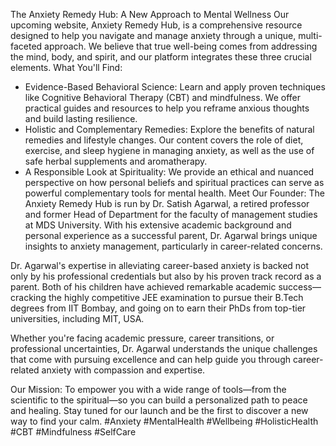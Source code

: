 The Anxiety Remedy Hub: A New Approach to Mental Wellness
Our upcoming website, Anxiety Remedy Hub, is a comprehensive resource designed to help you navigate and manage anxiety through a unique, multi-faceted approach. We believe that true well-being comes from addressing the mind, body, and spirit, and our platform integrates these three crucial elements.
What You'll Find:
 * Evidence-Based Behavioral Science: Learn and apply proven techniques like Cognitive Behavioral Therapy (CBT) and mindfulness. We offer practical guides and resources to help you reframe anxious thoughts and build lasting resilience.
 * Holistic and Complementary Remedies: Explore the benefits of natural remedies and lifestyle changes. Our content covers the role of diet, exercise, and sleep hygiene in managing anxiety, as well as the use of safe herbal supplements and aromatherapy.
 * A Responsible Look at Spirituality: We provide an ethical and nuanced perspective on how personal beliefs and spiritual practices can serve as powerful complementary tools for mental health.
Meet Our Founder:
The Anxiety Remedy Hub is run by Dr. Satish Agarwal, a retired professor and former Head of Department for the faculty of management studies at MDS University. With his extensive academic background and personal experience as a successful parent, Dr. Agarwal brings unique insights to anxiety management, particularly in career-related concerns.

Dr. Agarwal's expertise in alleviating career-based anxiety is backed not only by his professional credentials but also by his proven track record as a parent. Both of his children have achieved remarkable academic success—cracking the highly competitive JEE examination to pursue their B.Tech degrees from IIT Bombay, and going on to earn their PhDs from top-tier universities, including MIT, USA.

Whether you're facing academic pressure, career transitions, or professional uncertainties, Dr. Agarwal understands the unique challenges that come with pursuing excellence and can help guide you through career-related anxiety with compassion and expertise.

Our Mission: To empower you with a wide range of tools—from the scientific to the spiritual—so you can build a personalized path to peace and healing.
Stay tuned for our launch and be the first to discover a new way to find your calm.
#Anxiety #MentalHealth #Wellbeing #HolisticHealth #CBT #Mindfulness #SelfCare
